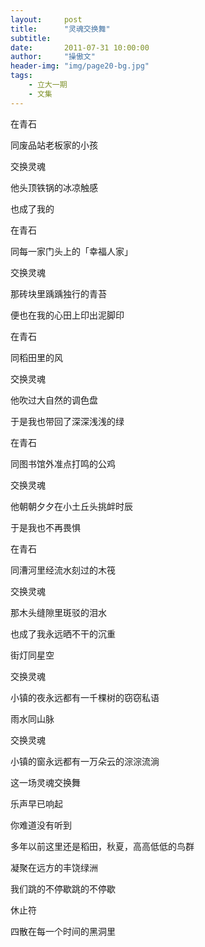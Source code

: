 ```yaml
---
layout:     post
title:      "灵魂交换舞"
subtitle:   
date:       2011-07-31 10:00:00
author:     "操傲文"
header-img: "img/page20-bg.jpg"
tags:
    - 立大一期
    - 文集
---
```


在青石

同废品站老板家的小孩

交换灵魂

他头顶铁锅的冰凉触感

也成了我的

在青石

同每一家门头上的「幸福人家」

交换灵魂

那砖块里踽踽独行的青苔

便也在我的心田上印出泥脚印

在青石

同稻田里的风

交换灵魂

他吹过大自然的调色盘

于是我也带回了深深浅浅的绿

在青石

同图书馆外准点打鸣的公鸡

交换灵魂

他朝朝夕夕在小土丘头挑衅时辰

于是我也不再畏惧

在青石

同漕河里经流水刻过的木筏

交换灵魂

那木头缝隙里斑驳的泪水

也成了我永远晒不干的沉重

街灯同星空

交换灵魂

小镇的夜永远都有一千棵树的窃窃私语

雨水同山脉

交换灵魂

小镇的窗永远都有一万朵云的淙淙流淌

这一场灵魂交换舞

乐声早已响起

你难道没有听到

多年以前这里还是稻田，秋夏，高高低低的鸟群

凝聚在远方的丰饶绿洲

我们跳的不停歇跳的不停歇

休止符

四散在每一个时间的黑洞里
